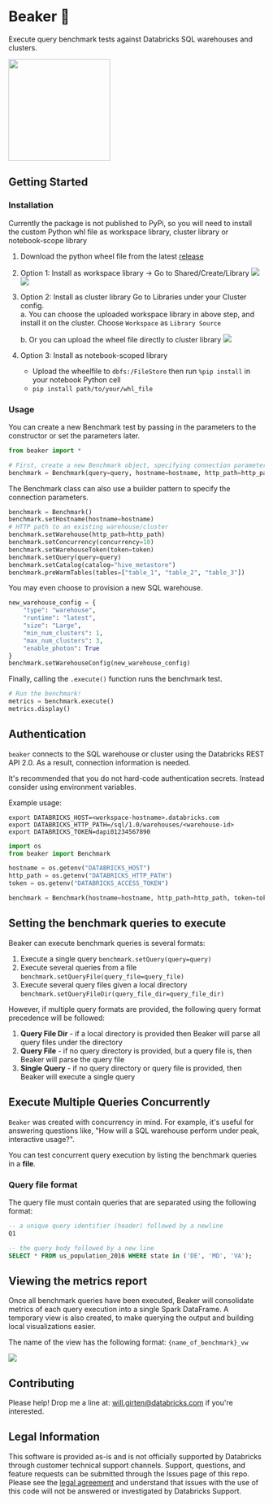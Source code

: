 # Beaker 🧪
Execute query benchmark tests against Databricks SQL warehouses and clusters.

<img src="./assets/images/beaker.png" width="200">

## Getting Started

### Installation

Currently the package is not published to PyPi, so you will need to install the custom Python whl file as workspace library, cluster library or notebook-scope library
1. Download the python wheel file from the latest [release](https://github.com/goodwillpunning/beaker/releases)
2. Option 1: Install as workspace library -> Go to Shared/Create/Library
    <img src="./assets/images/db-workspace-library.png" />
    <img src="./assets/images/db-workspace-library2.png" />
3. Option 2: Install as cluster library
    Go to Libraries under your Cluster config.  
    a. You can choose the uploaded workspace library in above step, and install it on the cluster. Choose `Workspace` as `Library Source`
    
    b. Or you can upload the wheel file directly to cluster library
    <img src="./assets/images/db-cluster-library.png" />
    
4. Option 3: Install as notebook-scoped library
   - Upload the wheelfile to `dbfs:/FileStore` then run `%pip install` in your notebook Python cell
   - `pip install path/to/your/whl_file`

### Usage

You can create a new Benchmark test by passing in the parameters to the constructor or set the parameters later.

```python
from beaker import *

# First, create a new Benchmark object, specifying connection parameters
benchmark = Benchmark(query=query, hostname=hostname, http_path=http_path, token=token)
```

The Benchmark class can also use a builder pattern to specify the connection parameters.
```python
benchmark = Benchmark()
benchmark.setHostname(hostname=hostname)
# HTTP path to an existing warehouse/cluster
benchmark.setWarehouse(http_path=http_path)
benchmark.setConcurrency(concurrency=10)
benchmark.setWarehouseToken(token=token)
benchmark.setQuery(query=query)
benchmark.setCatalog(catalog="hive_metastore")
benchmark.preWarmTables(tables=["table_1", "table_2", "table_3"])
```

You may even choose to provision a new SQL warehouse.
```python
new_warehouse_config = {
    "type": "warehouse",
    "runtime": "latest",
    "size": "Large",
    "min_num_clusters": 1,
    "max_num_clusters": 3,
    "enable_photon": True
}
benchmark.setWarehouseConfig(new_warehouse_config)
```

Finally, calling the `.execute()` function runs the benchmark test.
```python
# Run the benchmark!
metrics = benchmark.execute()
metrics.display()
```
## Authentication
`beaker` connects to the SQL warehouse or cluster using the Databricks REST API 2.0. As a result, connection information is needed.

It's recommended that you do not hard-code authentication secrets. Instead consider using environment variables.

Example usage:

```shell
export DATABRICKS_HOST=<workspace-hostname>.databricks.com
export DATABRICKS_HTTP_PATH=/sql/1.0/warehouses/<warehouse-id>
export DATABRICKS_TOKEN=dapi01234567890
```

```python
import os
from beaker import Benchmark

hostname = os.getenv("DATABRICKS_HOST")
http_path = os.getenv("DATABRICKS_HTTP_PATH")
token = os.getenv("DATABRICKS_ACCESS_TOKEN")

benchmark = Benchmark(hostname=hostname, http_path=http_path, token=token)
```                
                
## Setting the benchmark queries to execute
Beaker can execute benchmark queries is several formats:
1. Execute a single query
```benchmark.setQuery(query=query)```
2. Execute several queries from a file
```benchmark.setQueryFile(query_file=query_file)```
3. Execute several query files given a local directory
```benchmark.setQueryFileDir(query_file_dir=query_file_dir)```

However, if multiple query formats are provided, the following query format precedence will be followed:
1. **Query File Dir** - if a local directory is provided then Beaker will parse all query files under the directory
2. **Query File** - if no query directory is provided, but a query file is, then Beaker will parse the query file
3. **Single Query** - if no query directory or query file is provided, then Beaker will execute a single query

## Execute Multiple Queries Concurrently
`Beaker` was created with concurrency in mind. For example, it's useful for answering questions like, "How will a SQL warehouse perform under peak, interactive usage?".

You can test concurrent query execution by listing the benchmark queries in a **file**.

### Query file format
The query file must contain queries that are separated using the following format:

```sql
-- a unique query identifier (header) followed by a newline
Q1

-- the query body followed by a new line
SELECT * FROM us_population_2016 WHERE state in ('DE', 'MD', 'VA');

```

## Viewing the metrics report
Once all benchmark queries have been executed, Beaker will consolidate metrics of each query execution into a single Spark DataFrame.
A temporary view is also created, to make querying the output and building local visualizations easier. 

The name of the view has the following format: `{name_of_benchmark}_vw`

<img src="./assets/images/metrics_visualization.png" />

## Contributing
Please help! Drop me a line at: will.girten@databricks.com if you're interested.

## Legal Information
This software is provided as-is and is not officially supported by Databricks through customer technical support channels. Support, questions, and feature requests can be submitted through the Issues page of this repo. Please see the [legal agreement](LICENSE) and understand that issues with the use of this code will not be answered or investigated by Databricks Support.
